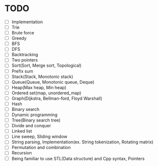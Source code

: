 # TODO
- [ ] Implementation
- [ ] Trie
- [ ] Brute force
- [ ] Greedy
- [ ] BFS
- [ ] DFS
- [ ] Backtracking
- [ ] Two pointers
- [ ] Sort(Sort, Merge sort, Topological)
- [ ] Prefix sum
- [ ] Stack(Stack, Monotonic stack)
- [ ] Queue(Queue, Monotonic queue, Deque)
- [ ] Heap(Max heap, Min heap)
- [ ] Ordered set(map, unordered_map)
- [ ] Graph(Dijkstra, Bellman-ford, Floyd Warshall)
- [ ] Hash
- [ ] Binary search
- [ ] Dynamic programming
- [ ] Tree(Binary search tree)
- [ ] Divide and conquer
- [ ] Linked list
- [ ] Line sweep, Sliding window
- [ ] String parsing, Implementation(ex. String tokenization, Rotating matrix)
- [ ] Permutation and combination
- [ ] Recursion
- [ ] Being familiar to use STL(Data structure) and Cpp syntax, Pointers
